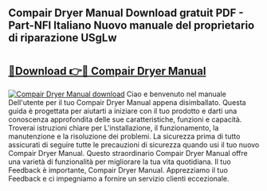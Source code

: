 ## Compair Dryer Manual Download gratuit PDF - Part-NFl Italiano Nuovo manuale del proprietario di riparazione USgLw

# <h2><a href="http://dffqxl2.blite.top/?on=Compair+Dryer+Manual">🔗Download 👉🔴 Compair Dryer Manual</a></h2>

[![Compair Dryer Manual download](https://i.imgur.com/lujVjoI.png)](http://dffqxl2.blite.top/?on=Compair+Dryer+Manual)
Ciao e benvenuto nel manuale Dell'utente per il tuo Compair Dryer Manual appena disimballato. Questa guida è progettata per aiutarti a iniziare con il tuo prodotto e darti una conoscenza approfondita delle sue caratteristiche, funzioni e capacità. Troverai istruzioni chiare per L'installazione, il funzionamento, la manutenzione e la risoluzione dei problemi. La sicurezza prima di tutto assicurati di seguire tutte le precauzioni di sicurezza quando usi il tuo nuovo Compair Dryer Manual. Questo straordinario Compair Dryer Manual offre una varietà di funzionalità per migliorare la tua vita quotidiana. Il tuo Feedback è importante, Compair Dryer Manual. Apprezziamo il tuo Feedback e ci impegniamo a fornire un servizio clienti eccezionale.

